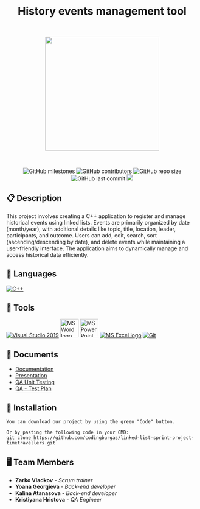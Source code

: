 <h1 align="center">History events management tool</h1>
<br>
<p align = "center">
  <img src="https://media.discordapp.net/attachments/1355583706344980631/1359063969490534441/Untitled-1.png?ex=67f61e74&is=67f4ccf4&hm=7853017a3289e0a497510c17306ddf2b0b1b4a4317d9f2f60b896b402e550795&=&format=webp&quality=lossless&width=809&height=809" width="300">
</p>

<br>

<p align = "center">
    <img alt="GitHub milestones" src="https://img.shields.io/github/milestones/all/codingburgas/linked-list-sprint-project-timetravellers?style=flat-square">
    <img alt="GitHub contributors" src="https://img.shields.io/github/contributors/codingburgas/linked-list-sprint-project-timetravellers?style=flat-square">
    <img alt="GitHub repo size" src="https://img.shields.io/github/repo-size/codingburgas/linked-list-sprint-project-timetravellers?style=flat-square">
    <img alt="GitHub last commit" src="https://img.shields.io/github/last-commit/codingburgas/linked-list-sprint-project-timetravellers?style=flat-square">
    <img src="https://img.shields.io/github/languages/count/codingburgas/linked-list-sprint-project-timetravellers?style=flat-square">
</p>

## 📋 Description
  
This project involves creating a C++ application to register and manage historical events using linked lists. Events are primarily organized by date (month/year), with additional details like topic, title, location, leader, participants, and outcome. Users can add, edit, search, sort (ascending/descending by date), and delete events while maintaining a user-friendly interface. The application aims to dynamically manage and access historical data efficiently.

## 🚀 Languages 
  <p align="left"> 
  <a href="https://www.cplusplus.com/"><img src="https://img.icons8.com/color/48/000000/c-plus-plus-logo.png" alt="C++"/></a>
  </p>

## 🔧 Tools 
  <p align="left"> 
  <a href="https://visualstudio.microsoft.com/"><img src="https://img.icons8.com/fluency/48/000000/visual-studio.png" alt="Visual Studio 2019"/></a>
    <a href="https://www.microsoft.com/en-ww/microsoft-365/word"><img src="https://img.icons8.com/fluency/48/000000/microsoft-word-2019.png" alt="MS Word logo" width=48px /></a>
    <a href="https://www.microsoft.com/en-us/microsoft-365/powerpoint"><img src="https://img.icons8.com/fluency/48/000000/microsoft-powerpoint-2019.png" alt="MS PowerPoint logo" width=48px /></a>
    <a href="https://www.microsoft.com/en-us/microsoft-365/excel"><img src="https://img.icons8.com/fluency/48/000000/microsoft-excel-2019.png" alt="MS Excel logo"/></a>
    <a href="https://git-scm.com/"><img src="https://img.icons8.com/color/48/000000/git.png" alt="Git"/></a>
  </p> 
  
## 💼 Documents
  - [Documentation](https://codingburgas-my.sharepoint.com/:w:/g/personal/zsvladkov22_codingburgas_bg/EQtGrwivhWFEgScRjGNB2ZkB3GHTeaSW87V9wskEnD9jLw?e=1h6fig)
  - [Presentation](https://codingburgas-my.sharepoint.com/:p:/g/personal/zsvladkov22_codingburgas_bg/Ecv_osOuxbtPuSDTqlE-QCkBgMIaV5p063hgsMow-YZGxw?e=OgeNOs)
  - [QA Unit Testing](https://codingburgas-my.sharepoint.com/:x:/g/personal/zsvladkov22_codingburgas_bg/Ea2gCKCAoghBjoTpYdIYu9sBJJ6ryeaYR38S1PFDQPtleg?e=WtyIc8)
  - [QA - Test Plan](https://codingburgas-my.sharepoint.com/:w:/g/personal/zsvladkov22_codingburgas_bg/ESZKGAYU9IFJnURT2n-LHn8BbqMpvxHZP2ByYWPumJ7xog?e=N3v2S8)

## 🔧 Installation

```
You can download our project by using the green "Code" button.

Or by pasting the following code in your CMD:
git clone https://github.com/codingburgas/linked-list-sprint-project-timetravellers.git
```

## 🖥 Team Members
* **Zarko Vladkov** - *Scrum trainer* 
* **Yoana Georgieva** - *Back-end developer* 
* **Kalina Atanasova** - *Back-end developer* 
* **Kristiyana Hristova** - *QA Engineer* 
